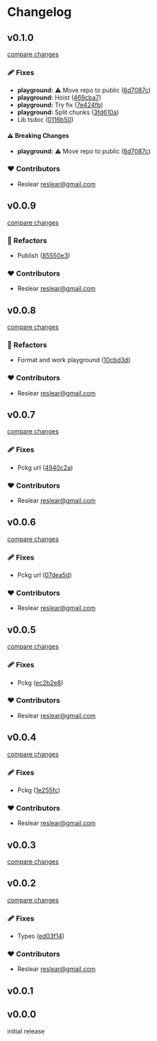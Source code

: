 # Changelog

## v0.1.0

[compare changes](https://github.com/belongnet/enoki-vue/compare/v0.0.9...v0.1.0)

### 🩹 Fixes

- **playground:** ⚠️  Move repo to public ([6d7087c](https://github.com/belongnet/enoki-vue/commit/6d7087c))
- **playground:** Hoist ([469cba7](https://github.com/belongnet/enoki-vue/commit/469cba7))
- **playground:** Try fix ([7e424fb](https://github.com/belongnet/enoki-vue/commit/7e424fb))
- **playground:** Split chunks ([3fd610a](https://github.com/belongnet/enoki-vue/commit/3fd610a))
- Lib tsdoc ([0116b50](https://github.com/belongnet/enoki-vue/commit/0116b50))

#### ⚠️ Breaking Changes

- **playground:** ⚠️  Move repo to public ([6d7087c](https://github.com/belongnet/enoki-vue/commit/6d7087c))

### ❤️ Contributors

- Reslear <reslear@gmail.com>

## v0.0.9

[compare changes](https://github.com/belongnet/enoki-vue/compare/v0.0.8...v0.0.9)

### 💅 Refactors

- Publish ([85550e3](https://github.com/belongnet/enoki-vue/commit/85550e3))

### ❤️ Contributors

- Reslear <reslear@gmail.com>

## v0.0.8

[compare changes](https://github.com/belongnet/enoki-vue/compare/v0.0.7...v0.0.8)

### 💅 Refactors

- Format and work playground ([10cbd3d](https://github.com/belongnet/enoki-vue/commit/10cbd3d))

### ❤️ Contributors

- Reslear <reslear@gmail.com>

## v0.0.7

[compare changes](https://github.com/belongnet/enoki-vue/compare/v0.0.6...v0.0.7)

### 🩹 Fixes

- Pckg url ([4940c2a](https://github.com/belongnet/enoki-vue/commit/4940c2a))

### ❤️ Contributors

- Reslear <reslear@gmail.com>

## v0.0.6

[compare changes](https://github.com/@belongnet/enoki-vue/compare/v0.0.5...v0.0.6)

### 🩹 Fixes

- Pckg url ([07dea5d](https://github.com/@belongnet/enoki-vue/commit/07dea5d))

### ❤️ Contributors

- Reslear <reslear@gmail.com>

## v0.0.5

[compare changes](https://github.com/belongnet/enoki-vue/compare/v0.0.4...v0.0.5)

### 🩹 Fixes

- Pckg ([ec2b2e8](https://github.com/belongnet/enoki-vue/commit/ec2b2e8))

### ❤️ Contributors

- Reslear <reslear@gmail.com>

## v0.0.4

[compare changes](https://github.com/@belongnet/enoki-vue/compare/v0.0.3...v0.0.4)

### 🩹 Fixes

- Pckg ([1e255fc](https://github.com/@belongnet/enoki-vue/commit/1e255fc))

### ❤️ Contributors

- Reslear <reslear@gmail.com>

## v0.0.3

[compare changes](https://github.com/@belongnet/enoki-vue/compare/v0.0.2...v0.0.3)

## v0.0.2

[compare changes](https://github.com/@belongnet/enoki-vue/compare/v0.0.1...v0.0.2)

### 🩹 Fixes

- Types ([ed03f14](https://github.com/@belongnet/enoki-vue/commit/ed03f14))

### ❤️ Contributors

- Reslear <reslear@gmail.com>

## v0.0.1

## v0.0.0

initial release
